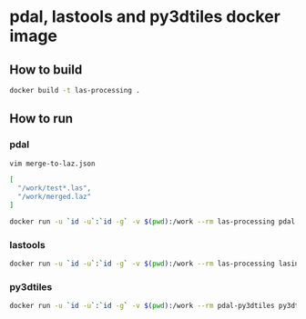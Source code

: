 # pdal, lastools and py3dtiles docker image

## How to build

```bash
docker build -t las-processing .
```

## How to run

### pdal

```bash
vim merge-to-laz.json
```

```json
[
  "/work/test*.las",
  "/work/merged.laz"
]
```

```bash
docker run -u `id -u`:`id -g` -v $(pwd):/work --rm las-processing pdal pipeline /work/merge-to-laz.json
```

### lastools

```bash
docker run -u `id -u`:`id -g` -v $(pwd):/work --rm las-processing lasinfo64 /work/merged.las
```

### py3dtiles

```bash
docker run -u `id -u`:`id -g` -v $(pwd):/work --rm pdal-py3dtiles py3dtiles convert --pyproj-always-xy --out /work/3dtiles --srs_out 4978 /work/merged-lasmerge.las
```